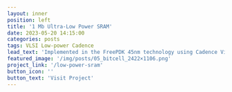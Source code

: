 ```yaml
---
layout: inner
position: left
title: '1 Mb Ultra-Low Power SRAM'
date: 2023-05-20 14:15:00
categories: posts
tags: VLSI Low-power Cadence
lead_text: 'Implemented in the FreePDK 45nm technology using Cadence Virtuoso and Spectre.'
featured_image: '/img/posts/05_bitcell_2422×1106.png'
project_link: '/low-power-sram'
button_icon: ''
button_text: 'Visit Project'
---
```



